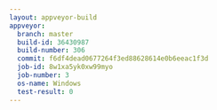 ```yaml
---
layout: appveyor-build
appveyor:
  branch: master
  build-id: 36430987
  build-number: 306
  commit: f6df4dead0677264f3ed88628614e0b6eeac1f3d
  job-id: 8w1xa5yk0xw99myo
  job-number: 3
  os-name: Windows
  test-result: 0
---
```

